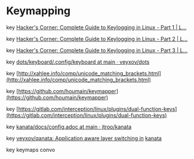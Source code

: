# Keymapping

key [Hacker's Corner: Complete Guide to Keylogging in Linux - Part 1 | L...](https://linuxsecurity.com/features/complete-guide-to-keylogging-in-linux-part-1)

key [Hacker's Corner: Complete Guide to Keylogging in Linux - Part 2 | L...](https://linuxsecurity.com/features/complete-guide-to-keylogging-in-linux-part-2)

key [Hacker's Corner: Complete Guide to Keylogging in Linux - Part 3 | L...](https://linuxsecurity.com/features/complete-guide-to-keylogging-in-linux-part-3)

key [dots/keyboard/.config/keyboard at main · veyxov/dots](https://github.com/veyxov/dots/tree/main/keyboard/.config/keyboard)

key [http://xahlee.info/comp/unicode_matching_brackets.html](http://xahlee.info/comp/unicode_matching_brackets.html)

key [https://github.com/houmain/keymapper](https://github.com/houmain/keymapper)

key [https://gitlab.com/interception/linux/plugins/dual-function-keys](https://gitlab.com/interception/linux/plugins/dual-function-keys)

key [kanata/docs/config.adoc at main · jtroo/kanata](https://github.com/jtroo/kanata/blob/main/docs/config.adoc)

key [veyxov/qanata: Application aware layer switching in](https://github.com/veyxov/qanata) [kanata](https://github.com/veyxov/qanata)

key keymaps convo [](https://www.reddit.com/r/neovim/s/2j96StuexD)


